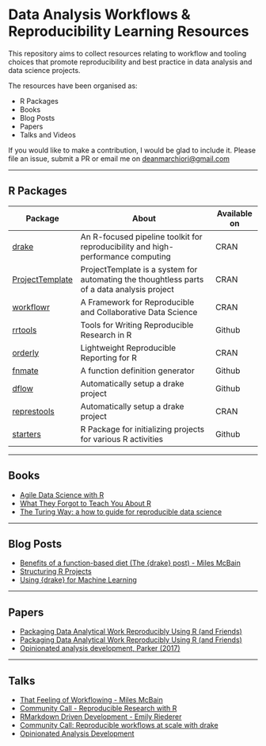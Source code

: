 # Data Analysis Workflows & Reproducibility Learning Resources  

This repository aims to collect resources relating to workflow and tooling
choices that promote reproducibility and best practice in data analysis and data science projects.   

The resources have been organised as:  

+ R Packages   
+ Books  
+ Blog Posts  
+ Papers  
+ Talks and Videos  

If you would like to make a contribution, I would be glad to include it. Please
file an issue, submit a PR or email me on [deanmarchiori@gmail.com](mailto:deanmarchiori@gmail.com)  

----  


## R Packages    

Package | About | Available on  
-------|---------|--------------  
[drake](https://docs.ropensci.org/drake/) | An R-focused pipeline toolkit for reproducibility and high-performance computing | CRAN  
[ProjectTemplate](http://projecttemplate.net/) | ProjectTemplate is a system for automating the thoughtless parts of a data analysis project | CRAN    
[workflowr](https://jdblischak.github.io/workflowr/) | A Framework for Reproducible and Collaborative Data Science | CRAN   
[rrtools](https://github.com/benmarwick/rrtools) |Tools for Writing Reproducible Research in R | Github  
[orderly](https://github.com/vimc/orderly) | Lightweight Reproducible Reporting for R | CRAN  
[fnmate](https://github.com/MilesMcBain/fnmate) | A function definition generator | Github  
[dflow](https://github.com/milesmcbain/dflow) | Automatically setup a drake project | Github    
[represtools](https://pirategrunt.com/represtools/) | Automatically setup a drake project | CRAN 
[starters](https://itsalocke.com/starters/) | R Package for initializing projects for various R activities | Github 

----  


## Books  
+ [Agile Data Science with R](https://edwinth.github.io/ADSwR/)  
+ [What They Forgot to Teach You About R](https://rstats.wtf/) 
+ [The Turing Way: a how to guide for reproducible data science](https://the-turing-way.netlify.com/)  

----  

## Blog Posts   
+ [Benefits of a function-based diet (The {drake} post) - Miles McBain](https://milesmcbain.xyz/the-drake-post/)
+ [Structuring R Projects](https://chrisvoncsefalvay.com/2018/08/09/structuring-r-projects/)   
+ [Using {drake} for Machine Learning](https://edwinth.github.io/blog/drake-ml/)  

----  

## Papers  
+ [Packaging Data Analytical Work Reproducibly Using R (and Friends)](https://www.tandfonline.com/doi/abs/10.1080/00031305.2017.1375986?journalCode=utas20)   
+ [Packaging Data Analytical Work Reproducibly Using R (and Friends)](http://faculty.washington.edu/bmarwick/PDFs/Marwick-Boettiger-Mullen-2018-TAS-research-compendia.pdf)  
+ [Opinionated analysis development, Parker (2017)](https://peerj.com/preprints/3210/)  

----   

## Talks   
+ [That Feeling of Workflowing - Miles McBain](https://github.com/MilesMcBain/nycr_meetup_talk)  
+ [Community Call - Reproducible Research with R](https://ropensci.org/blog/2019/07/11/commcall-jul2019/)  
+ [RMarkdown Driven Development - Emily Riederer](https://resources.rstudio.com/rstudio-conf-2020/rmarkdown-driven-development-emily-riederer)  
+ [Community Call: Reproducible workflows at scale with drake](https://ropensci.org/commcalls/2019-09-24/)  
+ [Opinionated Analysis Development](https://rstudio.com/resources/rstudioconf-2017/opinionated-analysis-development/)  





